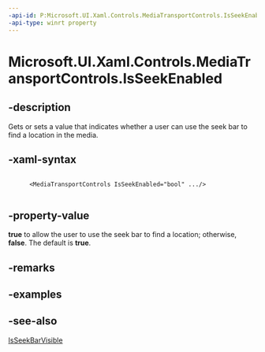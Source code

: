 ```yaml
---
-api-id: P:Microsoft.UI.Xaml.Controls.MediaTransportControls.IsSeekEnabled
-api-type: winrt property
---
```


<!-- Property syntax
public bool IsSeekEnabled { get;  set; }
-->

# Microsoft.UI.Xaml.Controls.MediaTransportControls.IsSeekEnabled

## -description
Gets or sets a value that indicates whether a user can use the seek bar to find a location in the media.

## -xaml-syntax
```xaml

      <MediaTransportControls IsSeekEnabled="bool" .../>
    
```


## -property-value
**true** to allow the user to use the seek bar to find a location; otherwise, **false**. The default is **true**.

## -remarks

## -examples

## -see-also
[IsSeekBarVisible](mediatransportcontrols_isseekbarvisible.md)
